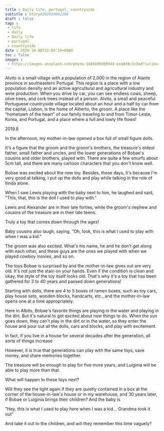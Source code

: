 ```yaml
---
title : Daily life, portugal, countryside
subtitle : Story#202010082209
draft : false
tags :
 - life
 - daily
 - Daily life
 - portugal
 - countryside
date : 2020-10-08T22:09:19+0900
toc : false
images : 
 - https://images.unsplash.com/photo-1489100500944-eea849c5c9a8?ixlib=rb-1.2.1&q=80&fm=jpg&crop=entropy&cs=tinysrgb&w=1080&fit=max&ixid=eyJhcHBfaWQiOjE1NTU0OX0
---
```

Alvito is a small village with a population of 2,000 in the region of Alante province in southeastern Portugal. This region is a place with a low population density and an active agricultural and agricultural industry and wine production. When you drive by car, you can see endless cows, sheep, olive trees, and cork trees instead of a person. Alvito, a small and peaceful Portuguese countryside village located about an hour and a half by car from the capital, Lisbon, is the home of Alberto, the groom. A place like the “hometown of the heart” of our family traveling to and from Timor-Leste, Korea, and Portugal, and a place where a full and lowly life flows!  

2019.8  

In the afternoon, my mother-in-law opened a box full of small figure dolls.  

It's a figure that the groom and the groom's brothers, the treasure's eldest father, small father and uncles, and the lower generations of Bobae's cousins and older brothers, played with. There are quite a few smurfs about 5cm tall, and there are many cartoon characters that you don't know well.  

Bobae was excited about the new toy. Besides, these days, it's because I'm very good at talking, I put up the dolls and play while talking in the role of Ilinda alone.  

When I saw Lewis playing with the baby next to him, he laughed and said, "This, that, this is the doll I used to play with."  

Lewis and Alexander are in their late forties, while the groom's nephew and cousins of the treasure are in their late teens.  

Truly a toy that comes down through the ages!  

Baby cousins also laugh, saying, "Oh, look, this is what I used to play with when I was a kid."  

The groom was also excited. What's his name, he and he don't get along with each other, and these guys are the ones we played with when we played cowboy movies, and so on.  

The toys Bobae is surprised by and the mother-in-law gives out are very old. It's not just the stain on your hands. Even if the condition is clean and okay, the style of the toy itself looks old. That's why it's a toy that has been gathered for 3 to 40 years and passed down generations!  

Starting with dolls, there are 4 to 5 boxes of ramen boxes, such as toy cars, play house sets, wooden blocks, handcarts, etc., and the mother-in-law opens one at a time appropriately.  

Here in Albito, Bobae's favorite things are playing in the water and playing in the dirt. But it's natural to get excited about new things to do. When the sun goes down, they can't play in the dirt or in the water, so they enter the house and pour out all the dolls, cars and blocks, and play with excitement.  

In fact, if you live in a house for several decades after the generation, all sorts of things increase  

However, it is true that generations can play with the same toys, save money, and share memories together.  

The treasure will be enough to play for five more years, and Luiginia will be able to play more than that.  

What will happen to these toys next?  

Will they see the light again if they are quietly contained in a box at the corner of the house-in-law's house or in my warehouse, and 30 years later, if Bobae or Luiginia brings their children? And the baby is  

"Hey, this is what I used to play here when I was a kid... Grandma took it out"  

And take it out to the children, and will they remember this time vaguely?